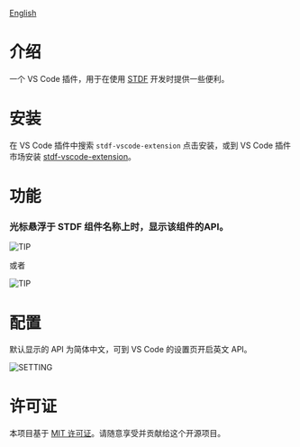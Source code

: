 [English](https://github.com/dufu1991/stdf/blob/main/packages/vscode-extension/README.md)

# 介绍

一个 VS Code 插件，用于在使用 [STDF](https://stdf.design) 开发时提供一些便利。

# 安装

在 VS Code 插件中搜索 `stdf-vscode-extension` 点击安装，或到 VS Code 插件市场安装 [stdf-vscode-extension](https://marketplace.visualstudio.com/items?itemName=STDF.stdf-vscode-extension)。

# 功能

### 光标悬浮于 STDF 组件名称上时，显示该组件的API。

![TIP](https://stdf.design/assets/vscode/tip.png)

或者

![TIP](https://stdf.design/assets/vscode/tip2.png)

# 配置

默认显示的 API 为简体中文，可到 VS Code 的设置页开启英文 API。

![SETTING](https://stdf.design/assets/vscode/setting.png)


# 许可证

本项目基于 [MIT 许可证](https://github.com/dufu1991/stdf/blob/main/LICENSE)。请随意享受并贡献给这个开源项目。